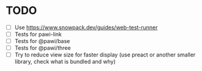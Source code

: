 # TODO

- [ ] Use https://www.snowpack.dev/guides/web-test-runner
- [ ] Tests for pawi-link
- [ ] Tests for @pawi/base
- [ ] Tests for @pawi/three
- [ ] Try to reduce view size for faster display (use preact or another smaller library, check what is bundled and why)
